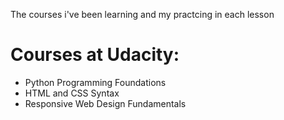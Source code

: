 The courses i've been learning and my practcing in each lesson

# Courses at Udacity:
- Python Programming Foundations
- HTML and CSS Syntax
- Responsive Web Design Fundamentals
